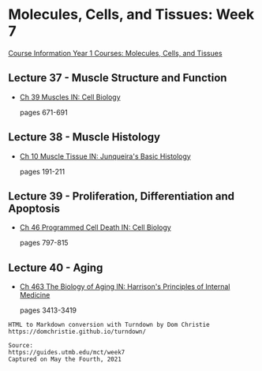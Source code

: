 # Molecules, Cells, and Tissues: Week 7

[Course Information Year 1 Courses: Molecules, Cells, and Tissues](/usmle/mct/course-information/)

## Lecture 37 - Muscle Structure and Function

*   [Ch 39 Muscles IN: Cell Biology](http://libux.utmb.edu/login?url=https://www.clinicalkey.com/#!/content/book/3-s2.0-B9780323341264000396)
    
    pages 671-691
    

## Lecture 38 - Muscle Histology

*   [Ch 10 Muscle Tissue IN: Junqueira's Basic Histology](http://libux.utmb.edu/login?url=https://accessmedicine.mhmedical.com/content.aspx?bookid=2430&sectionid=190280039)
    
    pages 191-211
    

## Lecture 39 - Proliferation, Differentiation and Apoptosis

*   [Ch 46 Programmed Cell Death IN: Cell Biology](http://libux.utmb.edu/login?url=https://www.clinicalkey.com/#!/content/book/3-s2.0-B9780323341264000463)
    
    pages 797-815
    

## Lecture 40 - Aging

*   [Ch 463 The Biology of Aging IN: Harrison's Principles of Internal Medicine](http://libux.utmb.edu/login?url=https://accessmedicine.mhmedical.com/content.aspx?bookid=2129&sectionid=192535306)
    
    pages 3413-3419

```
HTML to Markdown conversion with Turndown by Dom Christie
https://domchristie.github.io/turndown/

Source:
https://guides.utmb.edu/mct/week7
Captured on May the Fourth, 2021
```
